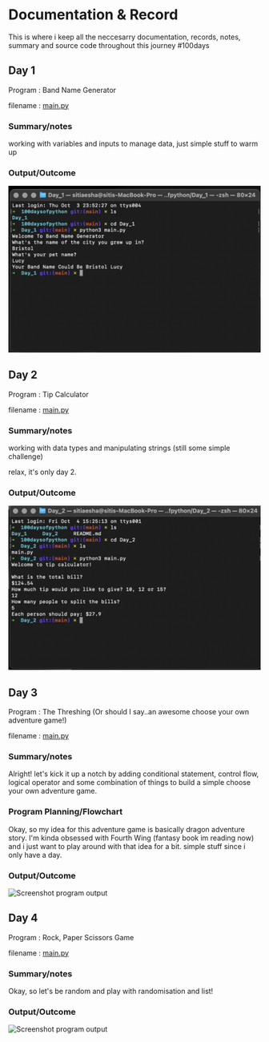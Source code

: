 # Documentation & Record

This is where i keep all the neccesarry documentation, records, notes, summary and source code throughout this journey #100days
## Day 1

Program : Band Name Generator 

filename : [main.py](Day_1/main.py)

### Summary/notes

working with variables and inputs to manage data, just simple stuff to warm up

### Output/Outcome
![Screenshot program output](Day_1/outputday_1.png)

## Day 2

Program : Tip Calculator

filename : [main.py](Day_2/main.py)

### Summary/notes

working with data types and manipulating strings (still some simple challenge) 

relax, it's only day 2.

### Output/Outcome
![Screenshot program output](Day_2/outputday_2.png)

## Day 3

Program : The Threshing (Or should I say..an awesome choose your own adventure game!)

filename : [main.py](Day_3/main.py)

### Summary/notes

Alright! let's kick it up a notch by adding conditional statement, control flow, logical operator and some combination of things to build a simple choose your own adventure game. 

### Program Planning/Flowchart

Okay, so my idea for this adventure game is basically dragon adventure story. I'm kinda obsessed with Fourth Wing (fantasy book im reading now) and i just want to play around with that idea for a bit. simple stuff since i only have a day. 



### Output/Outcome
![Screenshot program output](Day_3/outputday_3.png)

## Day 4

Program : Rock, Paper Scissors Game

filename : [main.py](Day_4/main.py)

### Summary/notes

Okay, so let's be random and play with randomisation and list!


### Output/Outcome
![Screenshot program output](Day_4/outputday_3.png)
